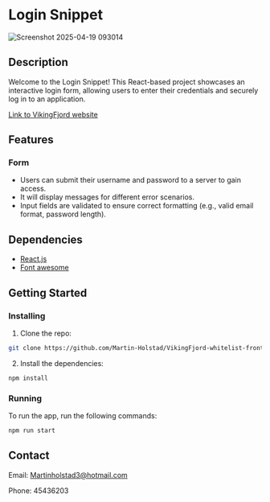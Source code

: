 # Login Snippet

![Screenshot 2025-04-19 093014](https://github.com/user-attachments/assets/b1da5311-2c23-46a9-bc81-76ca6a48110c)

## Description

Welcome to the Login Snippet! This React-based project showcases an interactive login form, allowing users to enter their credentials and securely log in to an application.

[Link to VikingFjord website](https://vikingfjord.netlify.app/)

## Features

### Form

- Users can submit their username and password to a server to gain access.
- It will display messages for different error scenarios.
- Input fields are validated to ensure correct formatting (e.g., valid email format, password length).

## Dependencies

- [React.js](https://reactjs.org/)
- [Font awesome](https://docs.fontawesome.com/)

## Getting Started

### Installing

1. Clone the repo:

```bash
git clone https://github.com/Martin-Holstad/VikingFjord-whitelist-frontend.git
```

2. Install the dependencies:

```
npm install
```

### Running

To run the app, run the following commands:

```bash
npm run start
```

## Contact

Email: Martinholstad3@hotmail.com

Phone: 45436203

